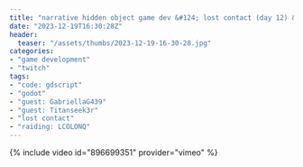 ```yaml
---
title: "narrative hidden object game dev &#124; lost contact (day 12) &#124; feat @Titanseek3r"
date: "2023-12-19T16:30:28Z"
header:
  teaser: "/assets/thumbs/2023-12-19-16-30-28.jpg"
categories:
- "game development"
- "twitch"
tags:
- "code: gdscript"
- "godot"
- "guest: GabriellaG439"
- "guest: Titanseek3r"
- "lost contact"
- "raiding: LCOLONQ"
---
```

{% include video id="896699351" provider="vimeo" %}

